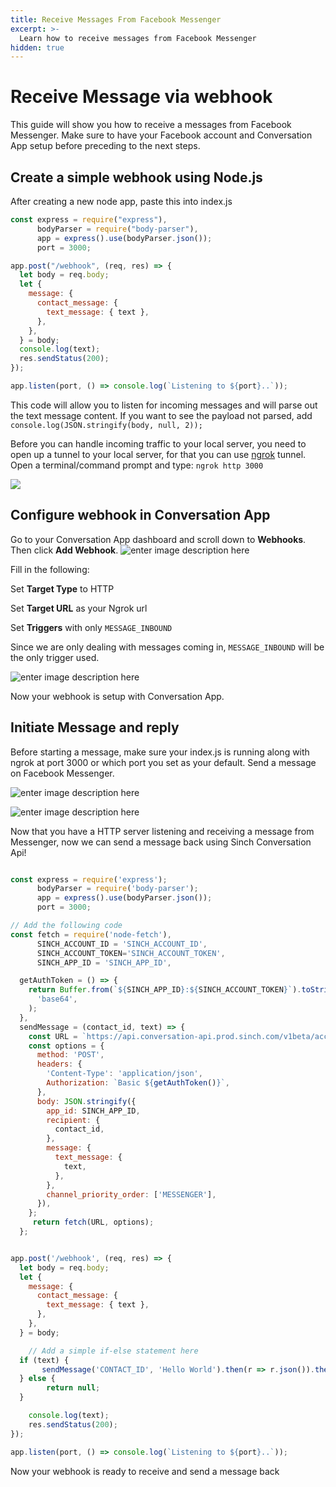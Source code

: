 ```yaml
---
title: Receive Messages From Facebook Messenger
excerpt: >-
  Learn how to receive messages from Facebook Messenger
hidden: true
---
```

# Receive Message via webhook
This guide will show you how to receive a messages from Facebook Messenger. Make sure to have your Facebook account and Conversation App setup before preceding to the next steps.


## Create a simple webhook using Node.js
After creating a new node app, paste this into index.js
```javascript
const express = require("express"),
      bodyParser = require("body-parser"),
      app = express().use(bodyParser.json());
      port = 3000;

app.post("/webhook", (req, res) => {
  let body = req.body;
  let {
    message: {
      contact_message: {
        text_message: { text },
      },
    },
  } = body;
  console.log(text);
  res.sendStatus(200);
});

app.listen(port, () => console.log(`Listening to ${port}..`));
```
This code will allow you to listen for incoming messages and will parse out the text message content.
If you want to see the payload not parsed, add `console.log(JSON.stringify(body, null, 2));`

Before you can handle incoming traffic to your local server, you need to open up a tunnel to your local server, for that you can use [ngrok](https://ngrok.com/) tunnel. Open a terminal/command prompt and type: `ngrok http 3000`

![](https://i.imgur.com/HHpIHIp.png)
## Configure webhook in Conversation App
Go to your Conversation App dashboard and scroll down to **Webhooks**. Then click **Add Webhook**.
![enter image description here](https://i.imgur.com/lPERUIP.png)

Fill in the following:

Set **Target Type** to HTTP

Set **Target URL** as your Ngrok url

Set **Triggers** with only `MESSAGE_INBOUND`

Since we are only dealing with messages coming in, `MESSAGE_INBOUND` will be the only trigger used.

![enter image description here](https://i.imgur.com/D2jrTzc.png)

Now your webhook is setup with Conversation App.

## Initiate Message and reply
Before starting a message, make sure your index.js is running along with ngrok at port 3000 or which port you set as your default.
Send a message on Facebook Messenger.

![enter image description here](https://i.imgur.com/Pfifnvj.png)

![enter image description here](https://i.imgur.com/kuLn8kq.png)

Now that you have a HTTP server listening and receiving a message from Messenger, now we can send a message back using Sinch Conversation Api!


```javascript 

const express = require('express');
      bodyParser = require('body-parser');
      app = express().use(bodyParser.json());
      port = 3000;

// Add the following code
const fetch = require('node-fetch'),
      SINCH_ACCOUNT_ID = 'SINCH_ACCOUNT_ID',
      SINCH_ACCOUNT_TOKEN='SINCH_ACCOUNT_TOKEN',
      SINCH_APP_ID = 'SINCH_APP_ID',

  getAuthToken = () => {
    return Buffer.from(`${SINCH_APP_ID}:${SINCH_ACCOUNT_TOKEN}`).toString(
      'base64',
    );
  },
  sendMessage = (contact_id, text) => {
    const URL = `https://api.conversation-api.prod.sinch.com/v1beta/accounts/${SINCH_ACCOUNT_ID}/messages:send`;
    const options = {
      method: 'POST',
      headers: {
        'Content-Type': 'application/json',
        Authorization: `Basic ${getAuthToken()}`,
      },
      body: JSON.stringify({
        app_id: SINCH_APP_ID,
        recipient: {
          contact_id,
        },
        message: {
          text_message: {
            text,
          },
        },
        channel_priority_order: ['MESSENGER'],
      }),
    };
     return fetch(URL, options);
  };


app.post('/webhook', (req, res) => {
  let body = req.body;
  let {
    message: {
      contact_message: {
        text_message: { text },
      },
    },
  } = body;

    // Add a simple if-else statement here  
  if (text) {
       sendMessage('CONTACT_ID', 'Hello World').then(r => r.json()).then(res => console.log(res));
  } else {
        return null;
  }

    console.log(text);
    res.sendStatus(200);
});

app.listen(port, () => console.log(`Listening to ${port}..`));

```

Now your webhook is ready to receive and send a message back